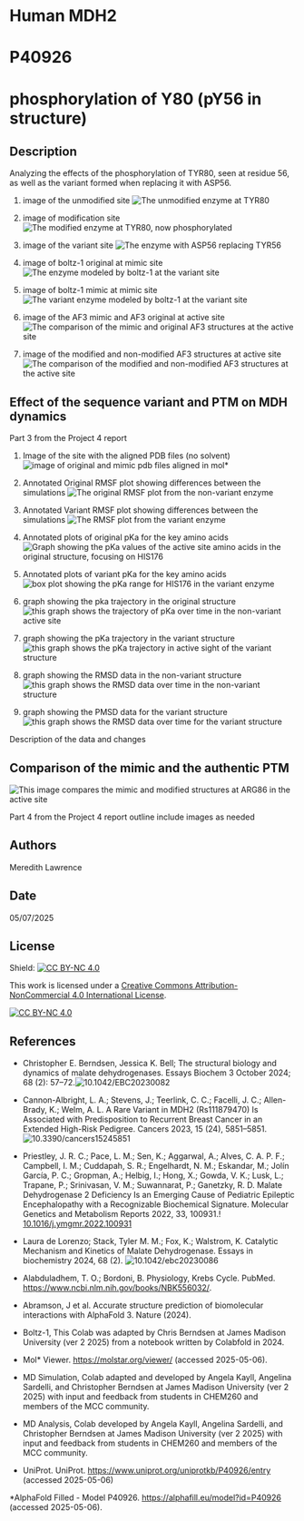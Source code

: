 # Human MDH2

# P40926

# phosphorylation of Y80 (pY56 in structure)

## Description

Analyzing the effects of the phosphorylation of TYR80, seen at residue 56, as well as the variant formed when replacing it with ASP56.

1.  image of the unmodified site ![The unmodified enzyme at TYR80](images/AF3_og.png)

2.  image of modification site ![The modified enzyme at TYR80, now phosphorylated](images/AF3_modification.png)

3.  image of the variant site ![The enzyme with ASP56 replacing TYR56](images/AF3_mimic.png)

4.  image of boltz-1 original at mimic site ![The enzyme modeled by boltz-1 at the variant site](images/Boltz_og.png)

5.  image of boltz-1 mimic at mimic site ![The variant enzyme modeled by boltz-1 at the variant site](images/Boltz_mimic.png)

6.  image of the AF3 mimic and AF3 original at active site ![The comparison of the mimic and original AF3 structures at the active site](images/AF3_og_mimic_sub.png)

7.  image of the modified and non-modified AF3 structures at active site ![The comparison of the modified and non-modified AF3 structures at the active site](images/og_mod_superimposed.png)

## Effect of the sequence variant and PTM on MDH dynamics

Part 3 from the Project 4 report

1.  Image of the site with the aligned PDB files (no solvent) ![image of original and mimic pdb files aligned in mol\*](images/Colab_aligned)

2.  Annotated Original RMSF plot showing differences between the simulations ![The original RMSF plot from the non-variant enzyme](images/Pr.2_RMSF.png)

3.  Annotated Variant RMSF plot showing differences between the simulations ![The RMSF plot from the variant enzyme](images/pr.4_RMSF.png)

4.  Annotated plots of original pKa for the key amino acids ![Graph showing the pKa values of the active site amino acids in the original structure, focusing on HIS176](images/Active_site_pKa_og.png)

5.  Annotated plots of variant pKa for the key amino acids ![box plot showing the pKa range for HIS176 in the variant enzyme](images/HIS176_pKa_bp.png)

6.  graph showing the pka trajectory in the original structure ![this graph shows the trajectory of pKa over time in the non-variant active site](images/Pr.2_pka_traj.png)

7.  graph showing the pKa trajectory in the variant structure ![this graph shows the pKa trajectory in active sight of the variant structure](images/Pr.4_pKa_traj.png)

8.  graph showing the RMSD data in the non-variant structure ![this graph shows the RMSD data over time in the non-variant structure](images/og_RMSD.png)

9.  graph showing the PMSD data for the variant structure ![this graph shows the RMSD data over time for the variant structure](images/mimic_RSMD.png)

Description of the data and changes

## Comparison of the mimic and the authentic PTM

![This image compares the mimic and modified structures at ARG86 in the active site](images/PTM_mim_ARG86.png)

Part 4 from the Project 4 report outline include images as needed

## Authors

Meredith Lawrence

## Date

05/07/2025

## License

Shield: [![CC BY-NC 4.0](https://img.shields.io/badge/License-CC%20BY--NC%204.0-lightgrey.svg)](https://creativecommons.org/licenses/by-nc/4.0/)

This work is licensed under a [Creative Commons Attribution-NonCommercial 4.0 International License](https://creativecommons.org/licenses/by-nc/4.0/).

[![CC BY-NC 4.0](https://licensebuttons.net/l/by-nc/4.0/88x31.png)](https://creativecommons.org/licenses/by-nc/4.0/)

## References

-   Christopher E. Berndsen, Jessica K. Bell; The structural biology and dynamics of malate dehydrogenases. Essays Biochem 3 October 2024; 68 (2): 57–72.![10.1042/EBC20230082](https://doi.org/10.1042/EBC20230082)

-   Cannon-Albright, L. A.; Stevens, J.; Teerlink, C. C.; Facelli, J. C.; Allen-Brady, K.; Welm, A. L. A Rare Variant in MDH2 (Rs111879470) Is Associated with Predisposition to Recurrent Breast Cancer in an Extended High-Risk Pedigree. Cancers 2023, 15 (24), 5851–5851.![10.3390/cancers15245851](https://www.mdpi.com/2072-6694/15/24/5851)

-   Priestley, J. R. C.; Pace, L. M.; Sen, K.; Aggarwal, A.; Alves, C. A. P. F.; Campbell, I. M.; Cuddapah, S. R.; Engelhardt, N. M.; Eskandar, M.; Jolín García, P. C.; Gropman, A.; Helbig, I.; Hong, X.; Gowda, V. K.; Lusk, L.; Trapane, P.; Srinivasan, V. M.; Suwannarat, P.; Ganetzky, R. D. Malate Dehydrogenase 2 Deficiency Is an Emerging Cause of Pediatric Epileptic Encephalopathy with a Recognizable Biochemical Signature. Molecular Genetics and Metabolism Reports 2022, 33, 100931.! [10.1016/j.ymgmr.2022.100931](https://doi.org/10.1016/j.ymgmr.2022.100931)

-   Laura de Lorenzo; Stack, Tyler M. M.; Fox, K.; Walstrom, K. Catalytic Mechanism and Kinetics of Malate Dehydrogenase. Essays in biochemistry 2024, 68 (2). ![10.1042/ebc20230086](https://doi.org/10.1042/ebc20230086)

-   Alabduladhem, T. O.; Bordoni, B. Physiology, Krebs Cycle. PubMed. <https://www.ncbi.nlm.nih.gov/books/NBK556032/>.

-   Abramson, J et al. Accurate structure prediction of biomolecular interactions with AlphaFold 3. Nature (2024).

-   Boltz-1, This Colab was adapted by Chris Berndsen at James Madison University (ver 2 2025) from a notebook written by Colabfold in 2024.

-   Mol\* Viewer. <https://molstar.org/viewer/> (accessed 2025-05-06).

-   MD Simulation, Colab adapted and developed by Angela Kayll, Angelina Sardelli, and Christopher Berndsen at James Madison University (ver 2 2025) with input and feedback from students in CHEM260 and members of the MCC community.

-   MD Analysis, Colab developed by Angela Kayll, Angelina Sardelli, and Christopher Berndsen at James Madison University (ver 2 2025) with input and feedback from students in CHEM260 and members of the MCC community.

-   UniProt. UniProt. <https://www.uniprot.org/uniprotkb/P40926/entry> (accessed 2025-05-06)

\*AlphaFold Filled - Model P40926. <https://alphafill.eu/model?id=P40926> (accessed 2025-05-06).
